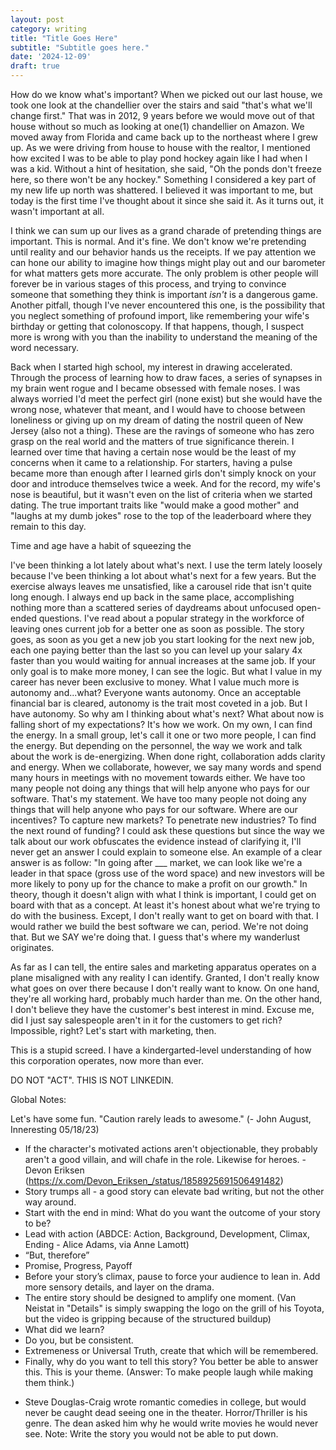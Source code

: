```yaml
---
layout: post
category: writing
title: "Title Goes Here"
subtitle: "Subtitle goes here."
date: '2024-12-09'
draft: true
---
```


How do we know what's important? When we picked out our last house, we took one look at the chandellier over the stairs and said "that's what we'll change first." That was in 2012, 9 years before we would move out of that house without so much as looking at one(1) chandellier on Amazon. We moved away from Florida and came back up to the northeast where I grew up. As we were driving from house to house with the realtor, I mentioned how excited I was to be able to play pond hockey again like I had when I was a kid. Without a hint of hesitation, she said, "Oh the ponds don't freeze here, so there won't be any hockey." Something I considered a key part of my new life up north was shattered. I believed it was important to me, but today is the first time I've thought about it since she said it. As it turns out, it wasn't important at all.

I think we can sum up our lives as a grand charade of pretending things are important. This is normal. And it's fine. We don't know we're pretending until reality and our behavior hands us the receipts. If we pay attention we can hone our ability to imagine how things might play out and our barometer for what matters gets more accurate. The only problem is other people will forever be in various stages of this process, and trying to convince someone that something they think is important _isn't_ is a dangerous game. Another pitfall, though I've never encountered this one, is the possibility that you neglect something of profound import, like remembering your wife's birthday or getting that colonoscopy. If that happens, though, I suspect more is wrong with you than the inability to understand the meaning of the word necessary.

Back when I started high school, my interest in drawing accelerated. Through the process of learning how to draw faces, a series of synapses in my brain went rogue and I became obsessed with female noses. I was always worried I'd meet the perfect girl (none exist) but she would have the wrong nose, whatever that meant, and I would have to choose between loneliness or giving up on my dream of dating the nostril queen of New Jersey (also not a thing). These are the ravings of someone who has zero grasp on the real world and the matters of true significance therein. I learned over time that having a certain nose would be the least of my concerns when it came to a relationship. For starters, having a pulse became more than enough after I learned girls don't simply knock on your door and introduce themselves twice a week. And for the record, my wife's nose is beautiful, but it wasn't even on the list of criteria when we started dating. The true important traits like "would make a good mother" and "laughs at my dumb jokes" rose to the top of the leaderboard where they remain to this day.

Time and age have a habit of squeezing the 




<!-- Abandoned stream of consciousness -->
I've been thinking a lot lately about what's next. I use the term lately loosely because I've been thinking a lot about what's next for a few years. But the exercise always leaves me unsatisfied, like a carousel ride that isn't quite long enough. I always end up back in the same place, accomplishing nothing more than a scattered series of daydreams about unfocused open-ended questions. I've read about a popular strategy in the workforce of leaving ones current job for a better one as soon as possible. The story goes, as soon as you get a new job you start looking for the next new job, each one paying better than the last so you can level up your salary 4x faster than you would waiting for annual increases at the same job. If your only goal is to make more money, I can see the logic. But what I value in my career has never been exclusive to money. What I value much more is autonomy and...what? Everyone wants autonomy. Once an acceptable financial bar is cleared, autonomy is the trait most coveted in a job. But I have autonomy. So why am I thinking about what's next? What about now is falling short of my expectations? It's how we work. On my own, I can find the energy. In a small group, let's call it one or two more people, I can find the energy. But depending on the personnel, the way we work and talk about the work is de-energizing. When done right, collaboration adds clarity and energy. When we collaborate, however, we say many words and spend many hours in meetings with no movement towards either. We have too many people not doing any things that will help anyone who pays for our software. That's my statement. We have too many people not doing any things that will help anyone who pays for our software. Where are our incentives? To capture new markets? To penetrate new industries? To find the next round of funding? I could ask these questions but since the way we talk about our work obfuscates the evidence instead of clarifying it, I'll never get an answer I could explain to someone else. An example of a clear answer is as follow: "In going after ___ market, we can look like we're a leader in that space (gross use of the word space) and new investors will be more likely to pony up for the chance to make a profit on our growth." In theory, though it doesn't align with what I think is important, I could get on board with that as a concept. At least it's honest about what we're trying to do with the business. Except, I don't really want to get on board with that. I would rather we build the best software we can, period. We're not doing that. But we SAY we're doing that. I guess that's where my wanderlust originates. 

As far as I can tell, the entire sales and marketing apparatus operates on a plane misaligned with any reality I can identify. Granted, I don't really know what goes on over there because I don't really want to know. On one hand, they're all working hard, probably much harder than me. On the other hand, I don't believe they have the customer's best interest in mind. Excuse me, did I just say salespeople aren't in it for the customers to get rich? Impossible, right? Let's start with marketing, then. 

This is a stupid screed. I have a kindergarted-level understanding of how this corporation operates, now more than ever. 

DO NOT "ACT". THIS IS NOT LINKEDIN.

Global Notes:

Let's have some fun. "Caution rarely leads to awesome." (- John August, Inneresting 05/18/23)

- If the character's motivated actions aren't objectionable, they probably aren't a good villain, and will chafe in the role. Likewise for heroes. -Devon Eriksen (https://x.com/Devon_Eriksen_/status/1858925691506491482)
- Story trumps all - a good story can elevate bad writing, but not the other way around.
- Start with the end in mind: What do you want the outcome of your story to be?
- Lead with action (ABDCE: Action, Background, Development, Climax, Ending - Alice Adams, via Anne Lamott)
- “But, therefore”
- Promise, Progress, Payoff
- Before your story’s climax, pause to force your audience to lean in. Add more sensory details, and layer on the drama.
- The entire story should be designed to amplify one moment. (Van Neistat in "Details" is simply swapping the logo on the grill of his Toyota, but the video is gripping because of the structured buildup)
- What did we learn?
- Do you, but be consistent.
- Extremeness or Universal Truth, create that which will be remembered.
- Finally, why do you want to tell this story? You better be able to answer this. This is your theme. (Answer: To make people laugh while making them think.)

<!-- Candidate note -->
- Steve Douglas-Craig wrote romantic comedies in college, but would never be caught dead seeing one in the theater. Horror/Thriller is his genre. The dean asked him why he would write movies he would never see. Note: Write the story you would not be able to put down.